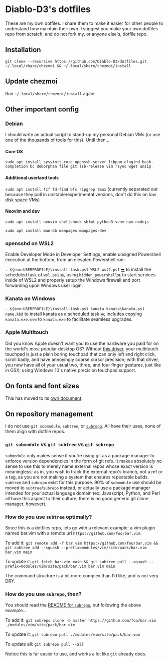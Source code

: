 # Diablo-D3's dotfiles

These are my own dotfiles. I share them to make it easier for other people to understand how maintain their own. I suggest you make your own dotfiles repo from scratch, and do not fork my, or anyone else's, dotfile repo.

## Installation

`git clone --recursive https://github.com/Diablo-D3/dotfiles.git ~/.local/share/chezmoi && ~/.local/share/chezmoi/install`

## Update chezmoi

Run `~/.local/share/chezmoi/install` again.

## Other important config

### Debian

I should write an actual script to stand-up my personal Debian VMs (or use one of the thousands of tools for this). Until then...

#### Core OS

`sudo apt install sysvinit-core openssh-server libpam-elogind bash-completion bc deborphan file git lsb-release vim rsync wget unzip`

#### Additional userland tools

`sudo apt install fzf fd-find bfs ripgrep tmux` (currently separated out because they pull in unstable/experimental versions, don't do this on low disk space VMs)

#### Neovim and dev

`sudo apt install neovim shellcheck shfmt python3-venv npm nodejs`

`sudo apt install man-db manpages manpages-dev`

### opensshd on WSL2

Enable Developer Mode in Developer Settings, enable unsigned Powershell execution at the bottom, from an elevated Powershell run:

`. ${env:USERPROFILE}\install-task.ps1 WSL2 wsl2.ps1` [&#10149;](./src/wsl/install-task.ps1) to install the scheduled task of `wsl.ps1` [&#10149;](./src/wsl/wsl2.ps1), using `hidden_powershell`[&#10149;](./src/wsl/hidden_powershell.js) to start services inside of WSL2 and properly setup the Windows firewall and port forwarding upon Windows user login.

### Kanata on Windows

`. ${env:USERPROFILE}\install-task.ps1 kanata kanata\kanata.ps1 name.kbd` to install kanata as a scheduled task [&#10149;](./src/kanata/kanata.ps1); includes copying `kanata.exe.new` to `kanata.exe` to facilitate seamless upgrades.

### Apple Multitouch

Did you know Apple doesn't want you to use the hardware you paid for on the world's most popular desktop OS? Without [this driver](https://github.com/imbushuo/mac-precision-touchpad), your multitouch touchpad is just a plain boring touchpad that can only left and right click, scroll badly, and have annoyingly coarse cursor precision; with that driver, you now have all of your usual two, three, and four finger gestures, just like in OSX, using Windows 10's native precision touchpad support.

## On fonts and font sizes

This has moved to its [own document](fontsizes.md).

## On repository management

I do not use `git submodule`, `subtree`, or [`subrepo`](https://github.com/ingydotnet/git-subrepo). All have their uses, none of them align with dotfile repos.

### `git submodule` vs `git subtree` vs `git subrepo`

`submodule` only makes sense if you're using git as a package manager to enforce version dependencies in the form of git refs. It makes absolutely no sense to use this to merely name external repos whose exact version is meaningless; as in, you wish to track the external repo's branch, not a ref or a tag, as you are not making a system that ensures repeatable builds. `subtree` and `subrepo` exist for this purpose. 90% of `submodule` use should be moved to `subtree`/`subrepo` instead, or actually use a package manager intended for your actual language domain (ex: Javascript, Python, and Perl all have this aspect to their culture; there is no good generic git clone manager, however).

### How do you use `subtree` optimally?

Since this is a dotfiles repo, lets go with a relevant example: a vim plugin named bar.vim with a remote url `https://github.com/foo/bar.vim`.

To add it: `git remote add -f bar.vim https://github.com/foo/bar.vim && git subtree add --squash --prefix=modules/vim/site/pack/bar.vim bar.vim main`

To update it: `git fetch bar.vim main && git subtree pull --squash --prefix=modules/vim/site/pack/bar.vim bar.vim main`

The command structure is a bit more complex than I'd like, and is not very DRY.

### How do you use `subrepo`, then?

You should read the [README for `subrepo`](https://github.com/ingydotnet/git-subrepo), but following the above example...

To add it: `git subrepo clone -b master https://github.com/foo/bar.vim ./modules/vim/site/pack/bar.vim`

To update it: `git subrepo pull ./modules/vim/site/pack/bar.vom`

To update all: `git subrepo pull --all`

Notice this is far easier to use, and works a lot like `git` already does.
